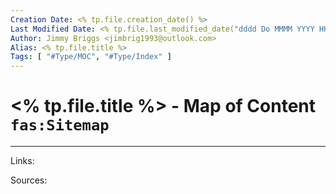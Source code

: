 ```yaml
---
Creation Date: <% tp.file.creation_date() %>
Last Modified Date: <% tp.file.last_modified_date("dddd Do MMMM YYYY HH:mm:ss") %>
Author: Jimmy Briggs <jimbrig1993@outlook.com>
Alias: <% tp.file.title %>
Tags: [ "#Type/MOC", "#Type/Index" ]
---
```


# <% tp.file.title %> - Map of Content `fas:Sitemap`

***

Links: 

Sources:

